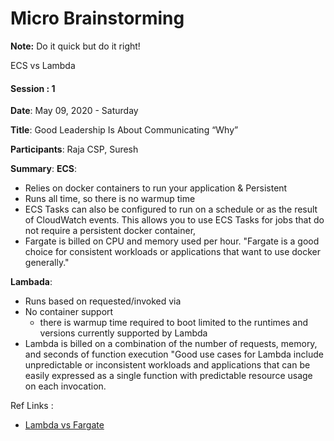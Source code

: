 # Micro Brainstorming

**Note:** Do it quick but do it right!




ECS vs Lambda
#### Session : 1

**Date**: May 09, 2020 - Saturday

**Title**: Good Leadership Is About Communicating “Why”

**Participants**: Raja CSP, Suresh

**Summary**:
**ECS**:
- Relies on docker containers to run your application & Persistent
- Runs all time, so there is no warmup time
- ECS Tasks can also be configured to run on a schedule or as the result of CloudWatch events. This allows you to use ECS Tasks for jobs that do not require a persistent docker container,
- Fargate is billed on CPU and memory used per hour.
"Fargate is a good choice for consistent workloads or applications that want to use docker generally."

**Lambada**:
- Runs based on requested/invoked via
- No container support
  -  there is warmup time required to boot
limited to the runtimes and versions currently supported by Lambda
- Lambda is billed on a combination of the number of requests, memory, and seconds of function execution
"Good use cases for Lambda include unpredictable or inconsistent workloads and applications that can be easily expressed as a single function with predictable resource usage on each invocation.

Ref Links :

  * [Lambda vs Fargate](https://www.bluematador.com/blog/serverless-in-aws-lambda-vs-fargate)

